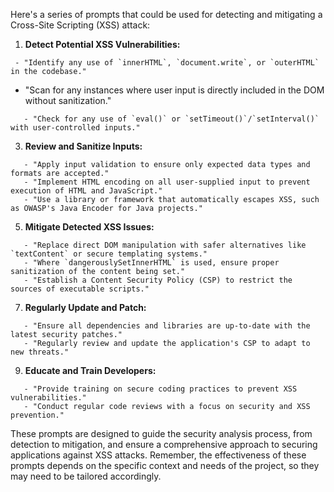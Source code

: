 Here's a series of prompts that could be used for detecting and mitigating a Cross-Site Scripting (XSS) attack:

1. **Detect Potential XSS Vulnerabilities:**
  ```
   - "Identify any use of `innerHTML`, `document.write`, or `outerHTML` in the codebase."
```
   - "Scan for any instances where user input is directly included in the DOM without sanitization."
```
   - "Check for any use of `eval()` or `setTimeout()`/`setInterval()` with user-controlled inputs."
  ```
3. **Review and Sanitize Inputs:**
```
   - "Apply input validation to ensure only expected data types and formats are accepted."
   - "Implement HTML encoding on all user-supplied input to prevent execution of HTML and JavaScript."
   - "Use a library or framework that automatically escapes XSS, such as OWASP's Java Encoder for Java projects."
```
5. **Mitigate Detected XSS Issues:**
```
   - "Replace direct DOM manipulation with safer alternatives like `textContent` or secure templating systems."
   - "Where `dangerouslySetInnerHTML` is used, ensure proper sanitization of the content being set."
   - "Establish a Content Security Policy (CSP) to restrict the sources of executable scripts."
```
7. **Regularly Update and Patch:**
```
   - "Ensure all dependencies and libraries are up-to-date with the latest security patches."
   - "Regularly review and update the application's CSP to adapt to new threats."
```
9. **Educate and Train Developers:**
```
   - "Provide training on secure coding practices to prevent XSS vulnerabilities."
   - "Conduct regular code reviews with a focus on security and XSS prevention."
```  

These prompts are designed to guide the security analysis process, from detection to mitigation, and ensure a comprehensive approach to securing applications against XSS attacks. Remember, the effectiveness of these prompts depends on the specific context and needs of the project, so they may need to be tailored accordingly.
